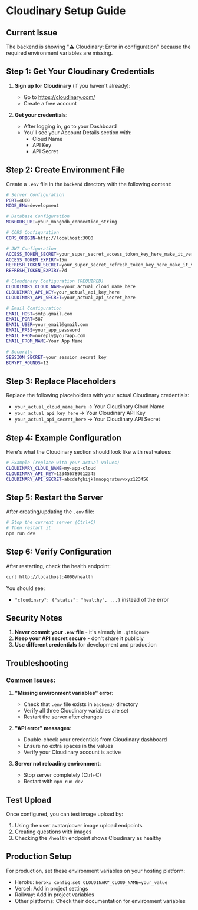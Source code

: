 # Cloudinary Setup Guide

## Current Issue
The backend is showing "⚠️ Cloudinary: Error in configuration" because the required environment variables are missing.

## Step 1: Get Your Cloudinary Credentials

1. **Sign up for Cloudinary** (if you haven't already):
   - Go to https://cloudinary.com/
   - Create a free account

2. **Get your credentials**:
   - After logging in, go to your Dashboard
   - You'll see your Account Details section with:
     - Cloud Name
     - API Key  
     - API Secret

## Step 2: Create Environment File

Create a `.env` file in the `backend` directory with the following content:

```bash
# Server Configuration
PORT=4000
NODE_ENV=development

# Database Configuration  
MONGODB_URI=your_mongodb_connection_string

# CORS Configuration
CORS_ORIGIN=http://localhost:3000

# JWT Configuration
ACCESS_TOKEN_SECRET=your_super_secret_access_token_key_here_make_it_very_long_and_complex
ACCESS_TOKEN_EXPIRY=15m
REFRESH_TOKEN_SECRET=your_super_secret_refresh_token_key_here_make_it_very_long_and_complex
REFRESH_TOKEN_EXPIRY=7d

# Cloudinary Configuration (REQUIRED)
CLOUDINARY_CLOUD_NAME=your_actual_cloud_name_here
CLOUDINARY_API_KEY=your_actual_api_key_here
CLOUDINARY_API_SECRET=your_actual_api_secret_here

# Email Configuration
EMAIL_HOST=smtp.gmail.com
EMAIL_PORT=587
EMAIL_USER=your_email@gmail.com
EMAIL_PASS=your_app_password
EMAIL_FROM=noreply@yourapp.com
EMAIL_FROM_NAME=Your App Name

# Security
SESSION_SECRET=your_session_secret_key
BCRYPT_ROUNDS=12
```

## Step 3: Replace Placeholders

Replace the following placeholders with your actual Cloudinary credentials:

- `your_actual_cloud_name_here` → Your Cloudinary Cloud Name
- `your_actual_api_key_here` → Your Cloudinary API Key  
- `your_actual_api_secret_here` → Your Cloudinary API Secret

## Step 4: Example Configuration

Here's what the Cloudinary section should look like with real values:

```bash
# Example (replace with your actual values)
CLOUDINARY_CLOUD_NAME=my-app-cloud
CLOUDINARY_API_KEY=123456789012345
CLOUDINARY_API_SECRET=abcdefghijklmnopqrstuvwxyz123456
```

## Step 5: Restart the Server

After creating/updating the `.env` file:

```bash
# Stop the current server (Ctrl+C)
# Then restart it
npm run dev
```

## Step 6: Verify Configuration

After restarting, check the health endpoint:

```bash
curl http://localhost:4000/health
```

You should see:
- `"cloudinary": {"status": "healthy", ...}` instead of the error

## Security Notes

1. **Never commit your `.env` file** - it's already in `.gitignore`
2. **Keep your API secret secure** - don't share it publicly
3. **Use different credentials** for development and production

## Troubleshooting

### Common Issues:

1. **"Missing environment variables" error**:
   - Check that `.env` file exists in `backend/` directory
   - Verify all three Cloudinary variables are set
   - Restart the server after changes

2. **"API error" messages**:
   - Double-check your credentials from Cloudinary dashboard
   - Ensure no extra spaces in the values
   - Verify your Cloudinary account is active

3. **Server not reloading environment**:
   - Stop server completely (Ctrl+C)
   - Restart with `npm run dev`

## Test Upload

Once configured, you can test image upload by:
1. Using the user avatar/cover image upload endpoints
2. Creating questions with images
3. Checking the `/health` endpoint shows Cloudinary as healthy

## Production Setup

For production, set these environment variables on your hosting platform:
- Heroku: `heroku config:set CLOUDINARY_CLOUD_NAME=your_value`
- Vercel: Add in project settings
- Railway: Add in project variables
- Other platforms: Check their documentation for environment variables 